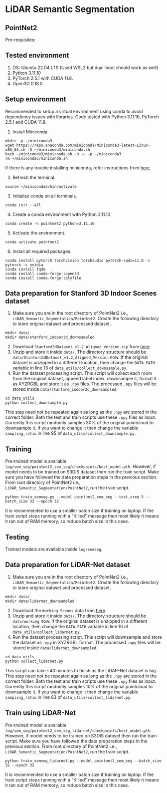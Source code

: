 # LiDAR Semantic Segmentation
## PointNet2
Pre-requisites:

## Tested environment
1. OS: Ubuntu 22.04 LTS (Used WSL2 but dual-boot should work as well)
2. Python 3.11.10
3. PyTorch 2.5.1 with CUDA 11.8.
4. Open3D 0.18.0

## Setup environment
Recommended to setup a virtual environment using conda to avoid dependency issues with libraries. Code tested with Python 3.11.10, PyTorch 2.5.1 and CUDA 11.8.
1. Install Miniconda.
```shell
mkdir -p ~/miniconda3
wget https://repo.anaconda.com/miniconda/Miniconda3-latest-Linux-x86_64.sh -O ~/miniconda3/miniconda.sh
bash ~/miniconda3/miniconda.sh -b -u -p ~/miniconda3
rm ~/miniconda3/miniconda.sh
```
If there is any trouble installing miniconda, refer instructions from [here](https://docs.anaconda.com/miniconda/#quick-command-line-install).    

2. Refresh the terminal.
```shell
source ~/miniconda3/bin/activate
```
3. Initialize conda on all terminals.
```shell
conda init --all
```

4. Create a conda environment with Python 3.11.10
```shell
conda create -n pointnet2 python=3.11.10
```
5. Activate the environment.
```shell
conda activate pointnet2
```
6. Install all required packages.   
```shell 
conda install pytorch torchvision torchaudio pytorch-cuda=11.8 -c pytorch -c nvidia
conda install tqdm
conda install conda-forge::open3d
conda install conda-forge::plyfile
```


## Data preparation for Stanford 3D Indoor Scenes dataset
1. Make sure you are in the root directory of PointNet2 i.e., `LiDAR_Semantic_Segmentation/PointNet2`. Create the following directory to store original dataset and processed dataset. 
```shell
mkdir data/
mkdir data/stanford_indoor3d_downsampled
```
2. Download `Stanford3dDataset_v1.2_Aligned_Version.zip` from [here](https://cvg-data.inf.ethz.ch/s3dis/).
3. Unzip and store it inside `data/`. The directory structure should be `data/Stanford3dDataset_v1.2_Aligned_Version` now. If the original dataset is unzipped in a different location, then change the `DATA_PATH` variable in line 13 of `data_utils/collect_downsample.py`.
3. Run the dataset processing script. This script will collect each room from the original dataset, append label index, downsample it, format it as XYZRGBL and store it as `.npy` files. The processed `.npy` files will be stored inside `data/stanford_indoor3d_downsampled`.
```shell
cd data_utils
python collect_downsample.py 
```
This step need not be repeated again as long as the `.npy` are stored in the correct folder. Both the test and train scripts use these `.npy` files as input. Currently this script randomly samples 30% of the original pointcloud to downsample it. If you want to change it then change the variable `sampling_ratio` in line 95 of `data_utils/collect_downsample.py`.

## Training 
Pre-trained model is available `log/sem_seg/pointnet2_sem_seg/checkpoints/best_model.pth`. However, if model needs to be trained on S3DIS dataset then run the train script. Make sure you have followed the data preparation steps in the previous section. From root directory of PointNet2 i.e., `LiDAR_Semantic_Segmentation/PointNet2`, run the train script.

```shell
python train_semseg.py --model pointnet2_sem_seg --test_area 5 --batch_size 32 --epoch 32
```
It is recommended to use a smaller batch size if training on laptop. If the train script stops running with a "Killed" message then most likely it means it ran out of RAM memory, so reduce batch size in this case.

## Testing
Trained models are available inside `log/semseg`. 

## Data preparation for LiDAR-Net dataset
1. Make sure you are in the root directory of PointNet2 i.e., `LiDAR_Semantic_Segmentation/PointNet2`. Create the following directory to store original dataset and processed dataset. 
```shell
mkdir data/
mkdir data/lidarnet_downsampled
```
2. Download the `Working Scenes` data from [here](http://lidar-net.njumeta.com/index.php/download/).
3. Unzip and store it inside `data/`. The directory structure should be `data/working` now. If the original dataset is unzipped in a different location, then change the `DATA_PATH` variable in line 10 of `data_utils/collect_lidarnet.py`.
3. Run the dataset processing script. This script will downsample and store the dataset as `.npy` in XYZRGBL format. The processed `.npy` files will be stored inside `data/lidarnet_downsampled`.
```shell
cd data_utils
python collect_lidarnet.py 
```
This script can take ~40 minutes to finish as the LiDAR-Net dataset is big. This step need not be repeated again as long as the `.npy` are stored in the correct folder. Both the test and train scripts use these `.npy` files as input. Currently this script randomly samples 10% of the original pointcloud to downsample it. If you want to change it then change the variable `sampling_ratio` in line 83 of `data_utils/collect_lidarnet.py`.

## Train using LiDAR-Net
Pre-trained model is available `log/sem_seg/pointnet2_sem_seg_lidarnet/checkpoints/best_model.pth`. However, if model needs to be trained on S3DIS dataset then run the train script. Make sure you have followed the data preparation steps in the previous section. From root directory of PointNet2 i.e., `LiDAR_Semantic_Segmentation/PointNet2`, run the train script.

```shell
python train_semseg_lidarnet.py --model pointnet2_sem_seg --batch_size 32 --epoch 32
```
It is recommended to use a smaller batch size if training on laptop. If the train script stops running with a "Killed" message then most likely it means it ran out of RAM memory, so reduce batch size in this case.